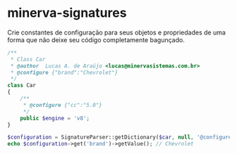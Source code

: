 # minerva-signatures

Crie constantes de configuração para seus objetos e propriedades de uma forma que não deixe seu código completamente bagunçado.

```php
/**
 * Class Car
 * @author  Lucas A. de Araújo <lucas@minervasistemas.com.br>
 * @configure {"brand":"Chevrolet"}
 */
class Car
{
    /**
     * @configure {"cc":"5.0"}
     */
    public $engine = 'v8';
}
```

```php
$configuration = SignatureParser::getDictionary($car, null, '@configure');
echo $configuration->get('brand')->getValue(); // Chevrolet
```
